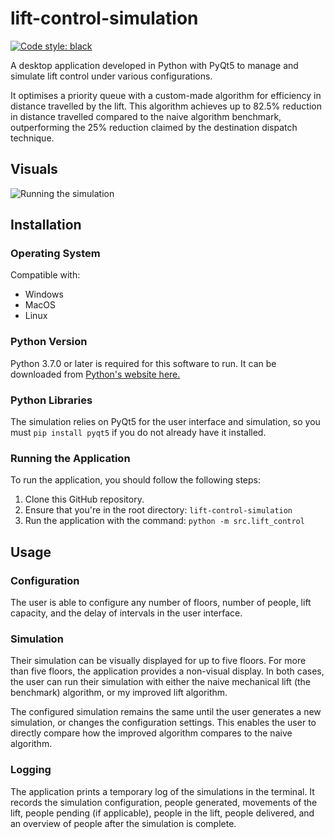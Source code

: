# lift-control-simulation

[![Code style: black](https://img.shields.io/badge/code%20style-black-000000.svg)](https://github.com/psf/black)

A desktop application developed in Python with PyQt5 to manage and simulate lift
control under various configurations.

It optimises a priority queue with a custom-made algorithm for efficiency in
distance travelled by the lift. This algorithm achieves up to 82.5% reduction in
distance travelled compared to the naive algorithm benchmark, outperforming the
25% reduction claimed by the destination dispatch technique.

## Visuals

![Running the simulation](https://i.imgur.com/K6YzssY.gif)

## Installation

### Operating System

Compatible with:

- Windows
- MacOS
- Linux

### Python Version

Python 3.7.0 or later is required for this software to run. It can be downloaded
from [Python's website here.](https://www.python.org/getit/)

### Python Libraries

The simulation relies on PyQt5 for the user interface and simulation, so you
must `pip install pyqt5` if you do not already have it installed.

### Running the Application

To run the application, you should follow the following steps:

1. Clone this GitHub repository.
2. Ensure that you're in the root directory: `lift-control-simulation`
3. Run the application with the command: `python -m src.lift_control`

## Usage

### Configuration

The user is able to configure any number of floors, number of people, lift
capacity, and the delay of intervals in the user interface.

### Simulation

Their simulation can be visually displayed for up to five floors. For more than
five floors, the application provides a non-visual display. In both cases, the
user can run their simulation with either the naive mechanical lift (the
benchmark) algorithm, or my improved lift algorithm.

The configured simulation remains the same until the user generates a new
simulation, or changes the configuration settings. This enables the user to
directly compare how the improved algorithm compares to the naive algorithm.

### Logging

The application prints a temporary log of the simulations in the terminal. It
records the simulation configuration, people generated, movements of the lift,
people pending (if applicable), people in the lift, people delivered, and an
overview of people after the simulation is complete.
